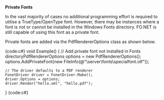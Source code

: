 **Private Fonts**

In the vast majority of cases no additional programming effort is required to utilise a TrueType/OpenType font.  However, there may be instances where a font is not or cannot be installed in the Windows Fonts directory.  FO.NET is still capable of using this font as a private font.

Private fonts are added via the PdfRendererOptions class as shown below.

{code:c#}
void Example()
{
    // Add private font not installed in Fonts directoryPdfRendererOptions options = new PdfRendererOptions();
    options.AddPrivateFont(new FileInfo(@"\\server\fonts\specialfont.otf"));

    // The driver defaults to a PDF renderer
    FonetDriver driver = FonetDriver.Make();
    driver.Options = options;
    driver.Render("hello.xml", "hello.pdf");
}
{code:c#}